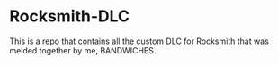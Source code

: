 # Rocksmith-DLC
This is a repo that contains all the custom DLC for Rocksmith that was melded together by me, BANDWICHES.
